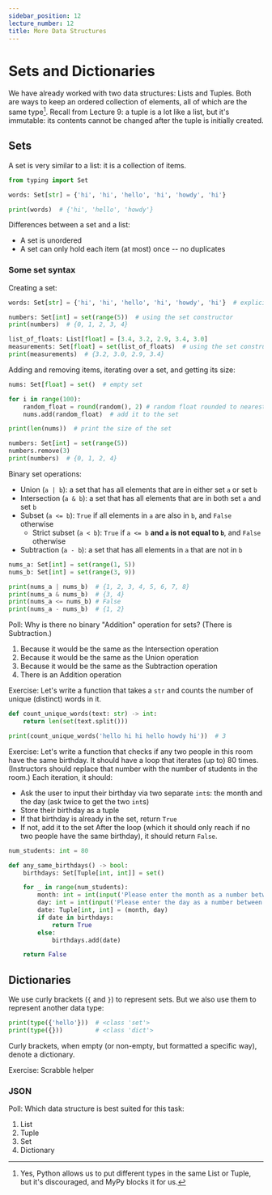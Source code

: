 ```yaml
---
sidebar_position: 12
lecture_number: 12
title: More Data Structures
---
```


# Sets and Dictionaries

We have already worked with two data structures: Lists and Tuples. Both are ways to keep an ordered collection of elements, all of which are the same type[^1].
Recall from Lecture 9: a tuple is a lot like a list, but it's immutable: its contents cannot be changed after the tuple is initially created.

[^1]: Yes, Python allows us to put different types in the same List or Tuple, but it's discouraged, and MyPy blocks it for us.

## Sets

A set is very similar to a list: it is a collection of items.

```python
from typing import Set

words: Set[str] = {'hi', 'hi', 'hello', 'hi', 'howdy', 'hi'}

print(words)  # {'hi', 'hello', 'howdy'}
```

Differences between a set and a list:
- A set is unordered
- A set can only hold each item (at most) once -- no duplicates​

### Some set syntax

Creating a set:
```python
words: Set[str] = {'hi', 'hi', 'hello', 'hi', 'howdy', 'hi'}  # explicitly listing them

numbers: Set[int] = set(range(5))  # using the set constructor
print(numbers)  # {0, 1, 2, 3, 4}

list_of_floats: List[float] = [3.4, 3.2, 2.9, 3.4, 3.0]
measurements: Set[float] = set(list_of_floats)  # using the set constructor that takes an existing collection
print(measurements)  # {3.2, 3.0, 2.9, 3.4}
```

Adding and removing items, iterating over a set, and getting its size:
```python
nums: Set[float] = set()  # empty set

for i in range(100):
    random_float = round(random(), 2) # random float rounded to nearest hundredth
    nums.add(random_float)  # add it to the set

print(len(nums))  # print the size of the set

numbers: Set[int] = set(range(5))
numbers.remove(3)
print(numbers)  # {0, 1, 2, 4}
```

Binary set operations:
- Union (`a | b`): a set that has all elements that are in either set `a` or set `b`
- Intersection (`a & b`): a set that has all elements that are in both set `a` and set `b`
- Subset (`a <= b`): `True` if all elements in `a` are also in `b`, and `False` otherwise
  - Strict subset (`a < b`): `True` if `a <= b` **and `a` is not equal to `b`**, and `False` otherwise
- Subtraction (`a - b`): a set that has all elements in `a` that are not in `b`

```python
nums_a: Set[int] = set(range(1, 5))
nums_b: Set[int] = set(range(3, 9))

print(nums_a | nums_b)  # {1, 2, 3, 4, 5, 6, 7, 8}
print(nums_a & nums_b)  # {3, 4}
print(nums_a <= nums_b) # False
print(nums_a - nums_b)  # {1, 2}
```

Poll: Why is there no binary "Addition" operation for sets? (There is Subtraction.)
1. Because it would be the same as the Intersection operation
2. Because it would be the same as the Union operation
3. Because it would be the same as the Subtraction operation
4. There is an Addition operation

Exercise: Let's write a function that takes a `str` and counts the number of unique (distinct) words in it.

```python
def count_unique_words(text: str) -> int:
    return len(set(text.split()))

print(count_unique_words('hello hi hi hello howdy hi'))  # 3
```

Exercise: Let's write a function that checks if any two people in this room have the same birthday. It should have a loop that iterates (up to) 80 times. (Instructors should replace that number with the number of students in the room.) Each iteration, it should:
- Ask the user to input their birthday via two separate `int`s: the month and the day (ask twice to get the two `int`s)
- Store their birthday as a tuple
- If that birthday is already in the set, return `True`
- If not, add it to the set
After the loop (which it should only reach if no two people have the same birthday), it should return `False`.

```python
num_students: int = 80

def any_same_birthdays() -> bool:
    birthdays: Set[Tuple[int, int]] = set()

    for _ in range(num_students):
        month: int = int(input('Please enter the month as a number between 1 and 12: '))
        day: int = int(input('Please enter the day as a number between 1 and 31: '))
        date: Tuple[int, int] = (month, day)
        if date in birthdays:
            return True
        else:
            birthdays.add(date)

    return False
```

## Dictionaries

We use curly brackets (`{` and `}`) to represent sets. But we also use them to represent another data type:
```python
print(type({'hello'}))  # <class 'set'>
print(type({}))         # <class 'dict'>
```
Curly brackets, when empty (or non-empty, but formatted a specific way), denote a dictionary.

Exercise: Scrabble helper

### JSON

Poll: Which data structure is best suited for this task:
1. List
2. Tuple
3. Set
4. Dictionary
